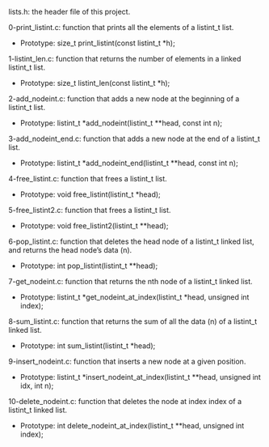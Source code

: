 lists.h:
  the header file of this project.

0-print_listint.c:
  function that prints all the elements of a listint_t list.
  - Prototype: size_t print_listint(const listint_t *h);

1-listint_len.c:
  function that returns the number of elements in a linked listint_t list.
  - Prototype: size_t listint_len(const listint_t *h);

2-add_nodeint.c:
  function that adds a new node at the beginning of a listint_t list.
  - Prototype: listint_t *add_nodeint(listint_t **head, const int n);

3-add_nodeint_end.c:
  function that adds a new node at the end of a listint_t list.
  - Prototype: listint_t *add_nodeint_end(listint_t **head, const int n);

4-free_listint.c:
  function that frees a listint_t list.
  - Prototype: void free_listint(listint_t *head);

5-free_listint2.c:
  function that frees a listint_t list.
  - Prototype: void free_listint2(listint_t **head);

6-pop_listint.c:
  function that deletes the head node of a listint_t linked list, and returns the head node’s data (n).
  - Prototype: int pop_listint(listint_t **head);

7-get_nodeint.c:
  function that returns the nth node of a listint_t linked list.
  - Prototype: listint_t *get_nodeint_at_index(listint_t *head, unsigned int index);

8-sum_listint.c:
  function that returns the sum of all the data (n) of a listint_t linked list.
  - Prototype: int sum_listint(listint_t *head);

9-insert_nodeint.c:
  function that inserts a new node at a given position.
  - Prototype: listint_t *insert_nodeint_at_index(listint_t **head, unsigned int idx, int n);


10-delete_nodeint.c:
  function that deletes the node at index index of a listint_t linked list.
  - Prototype: int delete_nodeint_at_index(listint_t **head, unsigned int index);
